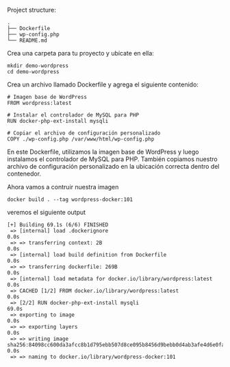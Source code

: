 Project structure:
```
.
├── Dockerfile
├── wp-config.php
└── README.md
```

Crea una carpeta para tu proyecto y ubícate en ella:

```
mkdir demo-wordpress
cd demo-wordpress
```

Crea un archivo llamado Dockerfile y agrega el siguiente contenido:

```
# Imagen base de WordPress
FROM wordpress:latest

# Instalar el controlador de MySQL para PHP
RUN docker-php-ext-install mysqli

# Copiar el archivo de configuración personalizado
COPY ./wp-config.php /var/www/html/wp-config.php
```

En este Dockerfile, utilizamos la imagen base de WordPress y luego instalamos el controlador de MySQL para PHP. También copiamos nuestro archivo de configuración personalizado en la ubicación correcta dentro del contenedor.

Ahora vamos a contruir nuestra imagen

```
docker build . --tag wordpress-docker:101
```

veremos el siguiente output

```
[+] Building 69.1s (6/6) FINISHED
 => [internal] load .dockerignore                                                                              0.0s
 => => transferring context: 2B                                                                                0.0s
 => [internal] load build definition from Dockerfile                                                           0.0s
 => => transferring dockerfile: 269B                                                                           0.0s
 => [internal] load metadata for docker.io/library/wordpress:latest                                            0.0s
 => CACHED [1/2] FROM docker.io/library/wordpress:latest                                                       0.0s
 => [2/2] RUN docker-php-ext-install mysqli                                                                   69.0s
 => exporting to image                                                                                         0.0s
 => => exporting layers                                                                                        0.0s
 => => writing image sha256:84098cc600da3afcc8b1d795ebb507d8ce095b8456d9bebb0d4ab3afe4d6e0fa                   0.0s
 => => naming to docker.io/library/wordpress-docker:101
```
